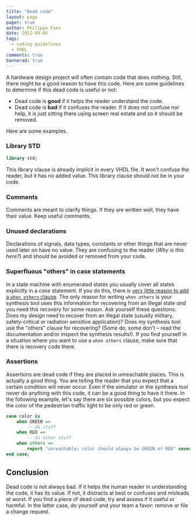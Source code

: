 ```yaml
---
title: "Dead code"
layout: page 
pager: true
author: Philippe Faes
date: 2012-09-05
tags: 
  - coding guidelines
  - VHDL
comments: true
bannerad: true
---
```



A hardware design project will often contain code that does nothing. Still, there might be a good reason to have this code. Here are some guidelines to determine if this dead code is useful or not:

* Dead code is **good** if it helps the reader understand the code.
* Dead code is **bad** if it confuses the reader. If it does not confuse nor help, it is just sitting there using screen real estate and so it should be removed. 

Here are some examples.

### Library STD

```vhdl
library std;
```

This library clause is already implicit in every VHDL file. It won't confuse the reader, but it has no added value. This library clause should not be in your code.

### Comments

Comments are meant to clarify things. If they are written well, they have their value. Keep useful comments.

### Unused declarations

Declarations of signals, data types, constants or other things that are never used later on have no value. They are confusing to the reader (_Why is this here?_) and should be avoided or removed from your code.

### Superfluous "others" in case statements

In a state machine with enumerated states you usually cover all states explicitly in a _case_ statement. If you do this, there is [very little reason to add a `when others` clause](/tech/vhdl-case-statements-can-do-without-others.html).
The only reason for writing `when others` is your synthesis tool uses this information for recovering from an illegal state _and_ you need this recovery for some reason. Ask yourself these questions: Does my design need to recover from an illegal state (usually military, safety-critical or radiation sensitive application)? Does my synthesis tool use the "others" clause for recovering? (Some do, some don't – read the documentation and/or inspect the synthesis results!). If you find yourself in a situation where you want to use a `when others` clause, make sure that there is recovery code there.

### Assertions

Assertions are dead code if they are placed in unreachable places. This is actually a good thing. You are telling the reader that you expect that a certain condition will never occur. Even if the simulator or the synthesis tool never do anything with this code, it can be a good thing to have it there. In the following example, let's say there are six possible colors, but you expect the color of the pedestrian traffic light to be only red or green.

```vhdl
case color is
	when GREEN => 
		-- do stuff
	when RED => 
		-- do other stuff
	when others => 
		report "unreachable; color should always be GREEN or RED" severity failure;
end case;
```

## Conclusion

Dead code is not always bad. If it helps the human reader in understanding the code, it has its value. If not, it distracts at best or confuses and misleads at worst. If you find a piece of dead code, try and assess if it useful or harmful. In the latter case, do yourself and your team a favor: remove or file a change request.
